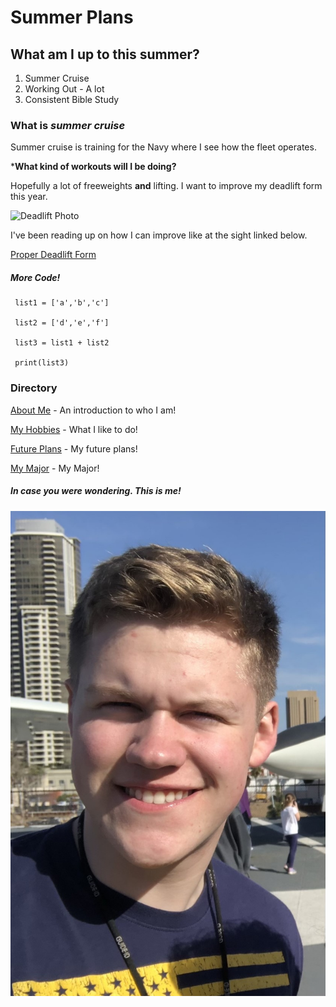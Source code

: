 Summer Plans
=============

What am I up to this summer?
-----------------------------
1. Summer Cruise
2. Working Out - A lot
3. Consistent Bible Study

### What is _summer cruise_

Summer cruise is training for the Navy where I see how the fleet operates.

***What kind of workouts will I be doing?**

Hopefully a lot of freeweights **and** lifting. I want to improve my deadlift form this year.

![Deadlift Photo](https://onnitacademy.imgix.net/2016/01/DeafrancoDeadlift-1440x900.jpg)

I've been reading up on how I can improve like at the sight linked below.

[Proper Deadlift Form](https://stronglifts.com/deadlift/#:~:text=Proper%20Deadlift%20form%3A%20hip-width%20stance%2C%20narrow%20grip%2C%20vertical,long%20thighs%20and%20a%20short%20torso%20like%20me.)

##### More Code!

     list1 = ['a','b','c']

     list2 = ['d','e','f']

     list3 = list1 + list2

     print(list3)

### Directory

[About Me](FinalProject(Intro).md) - An introduction to who I am!

[My Hobbies](FinalProjectII.md) - What I like to do!

[Future Plans](FinalProjectIII.md) - My future plans!

[My Major](FinalProjectV.md) - My Major!


##### In case you were wondering. This is me!

![Yours Truly](SanDiego.jpg)
